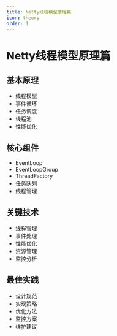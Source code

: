 ```yaml
---
title: Netty线程模型原理篇
icon: theory
order: 1
---
```


# Netty线程模型原理篇

## 基本原理
- 线程模型
- 事件循环
- 任务调度
- 线程池
- 性能优化

## 核心组件
- EventLoop
- EventLoopGroup
- ThreadFactory
- 任务队列
- 线程管理

## 关键技术
- 线程管理
- 事件处理
- 性能优化
- 资源管理
- 监控分析

## 最佳实践
- 设计规范
- 实现策略
- 优化方法
- 监控方案
- 维护建议
